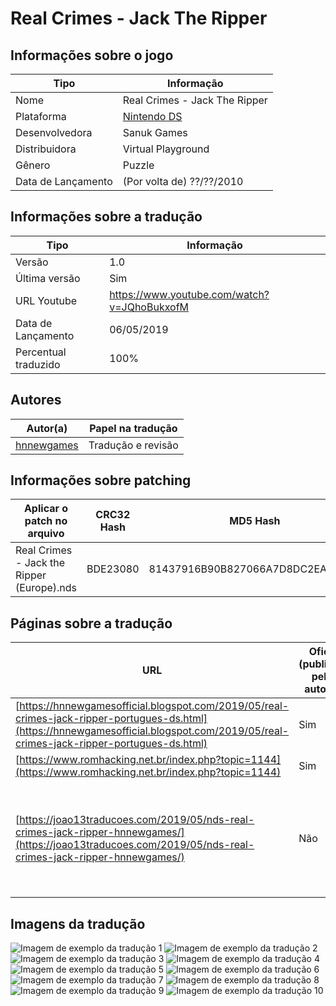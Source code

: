 # Real Crimes - Jack The Ripper

## Informações sobre o jogo

| Tipo | Informação |
| ----------- | ----------- |
| Nome | Real Crimes \- Jack The Ripper |
| Plataforma | [Nintendo DS](../) |
| Desenvolvedora | Sanuk Games |
| Distribuidora | Virtual Playground |
| Gênero | Puzzle |
| Data de Lançamento | (Por volta de) ??/??/2010 |

## Informações sobre a tradução

| Tipo | Informação |
| ----------- | ----------- |
| Versão | 1\.0 |
| Última versão | Sim |
| URL Youtube | https://www.youtube.com/watch?v=JQhoBukxofM |
| Data de Lançamento | 06/05/2019 |
| Percentual traduzido | 100% |

## Autores

| Autor(a) | Papel na tradução |
| ----------- | ----------- |
| [hnnewgames](../../../autores/hnnewgames/) | Tradução e revisão |

## Informações sobre patching

| Aplicar o patch no arquivo | CRC32 Hash | MD5 Hash |
| ----------- | ----------- | ----------- |
| Real Crimes \- Jack the Ripper \(Europe\)\.nds | BDE23080 | 81437916B90B827066A7D8DC2EA0AA1A |

## Páginas sobre a tradução

| URL | Oficial (publicado pelos autores) | Possuí link de download |
| ----------- | ----------- | ----------- |
| [https://hnnewgamesofficial.blogspot.com/2019/05/real-crimes-jack-ripper-portugues-ds.html](https://hnnewgamesofficial.blogspot.com/2019/05/real-crimes-jack-ripper-portugues-ds.html) | Sim | Sim |
| [https://www.romhacking.net.br/index.php?topic=1144](https://www.romhacking.net.br/index.php?topic=1144) | Sim | Sim |
| [https://joao13traducoes.com/2019/05/nds-real-crimes-jack-ripper-hnnewgames/](https://joao13traducoes.com/2019/05/nds-real-crimes-jack-ripper-hnnewgames/) | Não | Sim, porém o arquivo ou página de download exige uma senha |

## Imagens da tradução

![Imagem de exemplo da tradução 1](1.png)
![Imagem de exemplo da tradução 2](10.png)
![Imagem de exemplo da tradução 3](2.png)
![Imagem de exemplo da tradução 4](3.png)
![Imagem de exemplo da tradução 5](4.png)
![Imagem de exemplo da tradução 6](5.png)
![Imagem de exemplo da tradução 7](6.png)
![Imagem de exemplo da tradução 8](7.png)
![Imagem de exemplo da tradução 9](8.png)
![Imagem de exemplo da tradução 10](9.png)